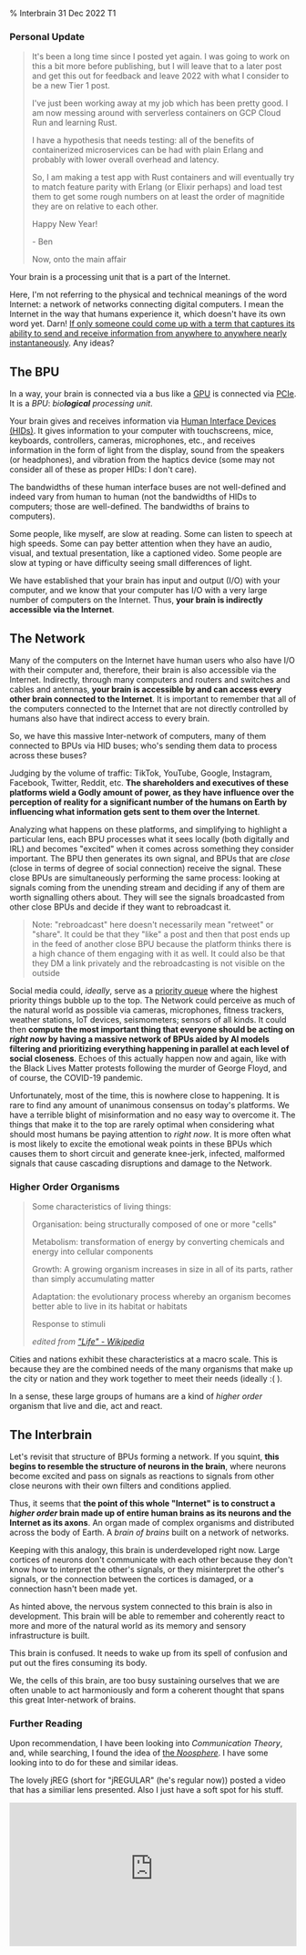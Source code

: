 % Interbrain
31 Dec 2022
T1

### Personal Update

> It's been a long time since I posted yet again. I was going to work on this a bit more before publishing, but I will leave that to a later post and get this out for feedback and leave 2022 with what I consider to be a new Tier 1 post.
>
> I've just been working away at my job which has been pretty good. I am now messing around with serverless containers on GCP Cloud Run and learning Rust.
>
> I have a hypothesis that needs testing: all of the benefits of containerized microservices can be had with plain Erlang and probably with lower overall overhead and latency.
>
> So, I am making a test app with Rust containers and will eventually try to match feature parity with Erlang (or Elixir perhaps) and load test them to get some rough numbers on at least the order of magnitide they are on relative to each other.
>
> Happy New Year!
>
> \- Ben
>
> Now, onto the main affair


Your brain is a processing unit that is a part of the Internet.

Here, I'm not referring to the physical and technical meanings of the word Internet: a network of networks connecting digital computers. I mean the Internet in the way that humans experience it, which doesn't have its own word yet. Darn! [If only someone could come up with a term that captures its ability to send and receive information from anywhere to anywhere nearly instantaneously](https://benboyle.ca/the-case-for-the-teleportal). Any ideas?

## The BPU

In a way, your brain is connected via a bus like a [GPU](https://en.wikipedia.org/wiki/Graphics_processing_unit) is connected via [PCIe](https://en.wikipedia.org/wiki/PCI_Express). It is a *BPU*: *bio**logical** processing unit*.

Your brain gives and receives information via [Human Interface Devices (HIDs)](https://en.wikipedia.org/wiki/Human_interface_device). It gives information to your computer with touchscreens, mice, keyboards, controllers, cameras, microphones, etc., and receives information in the form of light from the display, sound from the speakers (or headphones), and vibration from the haptics device (some may not consider all of these as proper HIDs: I don't care).

The bandwidths of these human interface buses are not well-defined and indeed vary from human to human (not the bandwidths of HIDs to computers; those are well-defined. The bandwidths of brains to computers).

Some people, like myself, are slow at reading. Some can listen to speech at high speeds. Some can pay better attention when they have an audio, visual, and textual presentation, like a captioned video. Some people are slow at typing or have difficulty seeing small differences of light.

We have established that your brain has input and output (I/O) with your computer, and we know that your computer has I/O with a very large number of computers on the Internet. Thus, **your brain is indirectly accessible via the Internet**.

## The Network

Many of the computers on the Internet have human users who also have I/O with their computer and, therefore, their brain is also accessible via the Internet. Indirectly, through many computers and routers and switches and cables and antennas, **your brain is accessible by and can access every other brain connected to the Internet**. It is important to remember that all of the computers connected to the Internet that are not directly controlled by humans also have that indirect access to every brain.

So, we have this massive Inter-network of computers, many of them connected to BPUs via HID buses; who's sending them data to process across these buses?

Judging by the volume of traffic: TikTok, YouTube, Google, Instagram, Facebook, Twitter, Reddit, etc. **The shareholders and executives of these platforms wield a Godly amount of power, as they have influence over the perception of reality for a significant number of the humans on Earth by influencing what information gets sent to them over the Internet**.

Analyzing what happens on these platforms, and simplifying to highlight a particular lens, each BPU processes what it sees locally (both digitally and IRL) and becomes "excited" when it comes across something they consider important. The BPU then generates its own signal, and BPUs that are *close* (close in terms of degree of social connection) receive the signal. These close BPUs are simultaneously performing the same process: looking at signals coming from the unending stream and deciding if any of them are worth signalling others about. They will see the signals broadcasted from other close BPUs and decide if they want to rebroadcast it.

> Note: "rebroadcast" here doesn't necessarily mean "retweet" or "share". It could be that they "like" a post and then that post ends up in the feed of another close BPU because the platform thinks there is a high chance of them engaging with it as well. It could also be that they DM a link privately and the rebroadcasting is not visible on the outside

Social media could, *ideally*, serve as a [priority queue](https://www.youtube.com/watch?v=t0Cq6tVNRBA) where the highest priority things bubble up to the top. The Network could perceive as much of the natural world as possible via cameras, microphones, fitness trackers, weather stations, IoT devices, seismometers; sensors of all kinds. It could then **compute the most important thing that everyone should be acting on *right now* by having a massive network of BPUs aided by AI models filtering and prioritizing everything happening in parallel at each level of social closeness**. Echoes of this actually happen now and again, like with the Black Lives Matter protests following the murder of George Floyd, and of course, the COVID-19 pandemic.

Unfortunately, most of the time, this is nowhere close to happening. It is rare to find any amount of unanimous consensus on today's platforms. We have a terrible blight of misinformation and no easy way to overcome it. The things that make it to the top are rarely optimal when considering what should most humans be paying attention to *right now*. It is more often what is most likely to excite the emotional weak points in these BPUs which causes them to short circuit and generate knee-jerk, infected, malformed signals that cause cascading disruptions and damage to the Network.

### Higher Order Organisms

> Some characteristics of living things:
>
> Organisation: being structurally composed of one or more "cells"
>
> Metabolism: transformation of energy by converting chemicals and energy into cellular components
>
> Growth: A growing organism increases in size in all of its parts, rather than simply accumulating matter
>
> Adaptation: the evolutionary process whereby an organism becomes better able to live in its habitat or habitats
>
> Response to stimuli
>
> *edited from ["Life" - Wikipedia](https://en.wikipedia.org/wiki/Life#Biology)*

Cities and nations exhibit these characteristics at a macro scale. This is because they are the combined needs of the many organisms that make up the city or nation and they work together to meet their needs (ideally :( ).

In a sense, these large groups of humans are a kind of *higher order* organism that live and die, act and react.

## The Interbrain

Let's revisit that structure of BPUs forming a network. If you squint, **this begins to resemble the structure of neurons in the brain**, where neurons become excited and pass on signals as reactions to signals from other close neurons with their own filters and conditions applied.

Thus, it seems that **the point of this whole "Internet" is to construct a *higher order* brain made up of entire human brains as its neurons and the Internet as its axons**. An organ made of complex organisms and distributed across the body of Earth. A *brain of brains* built on a network of networks.

Keeping with this analogy, this brain is underdeveloped right now. Large cortices of neurons don't communicate with each other because they don't know how to interpret the other's signals, or they misinterpret the other's signals, or the connection between the cortices is damaged, or a connection hasn't been made yet.

As hinted above, the nervous system connected to this brain is also in development. This brain will be able to remember and coherently react to more and more of the natural world as its memory and sensory infrastructure is built.

This brain is confused. It needs to wake up from its spell of confusion and put out the fires consuming its body.

We, the cells of this brain, are too busy sustaining ourselves that we are often unable to act harmoniously and form a coherent thought that spans this great Inter-network of brains.


### Further Reading

Upon recommendation, I have been looking into *Communication Theory*, and, while searching, I found the idea of [the *Noosphere*](https://en.wikipedia.org/wiki/Noosphere). I have some looking into to do for these and similar ideas.

The lovely jREG (short for "jREGULAR" (he's regular now)) posted a video that has a similiar lens presented. Also I just have a soft spot for his stuff.

<div style="position:relative;padding-bottom:50%;height:0;overflow:hidden;max-width: 100%;">
<iframe style="position:absolute;top:0;left:0;width:100%;height:100%;" frameborder="0" allow="accelerometer; autoplay; encrypted-media; gyroscope; picture-in-picture" allowfullscreen src="https://www.youtube-nocookie.com/embed/er6aIaoxl8M"></iframe>
</div>
